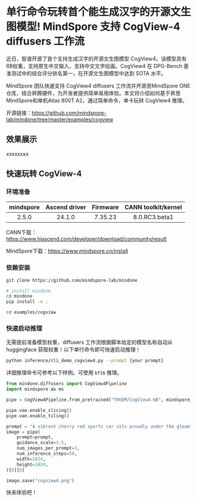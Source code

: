 #  单行命令玩转首个能生成汉字的开源文生图模型! MindSpore 支持 CogView-4 diffusers 工作流

近日，智谱开源了首个支持生成汉字的开源文生图模型 CogView4。该模型具有6B权重，支持原生中文输入，支持中文文字绘画。CogView4 在 DPG-Bench 基准测试中的综合评分排名第一，在开源文生图模型中达到 SOTA 水平。

MindSpore 团队快速支持 CogView4 diffusers 工作流并开源至MindSpore ONE仓库，结合昇腾硬件，为开发者提供简单易用体验。本文将介绍如何基于昇思MindSpore和单机Atlas 800T A2，通过简单命令，单卡玩转 CogView4 推理。

开源链接：https://github.com/mindspore-lab/mindone/tree/master/examples/cogview


## 效果展示

xxxxxxxx

## 快速玩转 CogView-4

### 环境准备

| mindspore  | Ascend driver  |  Firmware   | CANN toolkit/kernel |
|:----------:|:--------------:|:-----------:|:------------------:|
|   2.5.0    |    24.1.0    | 7.35.23 |   8.0.RC3.beta1    |


CANN下载：https://www.hiascend.com/developer/download/community/result

MindSpore下载：https://www.mindspore.cn/install


### 依赖安装

```bash
git clone https://github.com/mindspore-lab/mindone

# install mindone
cd mindone
pip install -e .

cd examples/cogview
```


### 快速启动推理

无需提前准备模型权重，diffusers 工作流根据脚本给定的模型名称自动从 huggingface 获取权重！以下单行命令即可快速启动推理！

```bash
python inference/cli_demo_cogview4.py --prompt {your prompt}
```



详细推理命令可参考以下样例。可使用 `bf16` 推理。

```python
from mindone.diffusers import CogView4Pipeline
import mindspore as ms

pipe = CogView4Pipeline.from_pretrained("THUDM/CogView4-6B", mindspore_dtype=ms.bfloat16)

pipe.vae.enable_slicing()
pipe.vae.enable_tiling()

prompt = "A vibrant cherry red sports car sits proudly under the gleaming sun, its polished exterior smooth and flawless, casting a mirror-like reflection. The car features a low, aerodynamic body, angular headlights that gaze forward like predatory eyes, and a set of black, high-gloss racing rims that contrast starkly with the red. A subtle hint of chrome embellishes the grille and exhaust, while the tinted windows suggest a luxurious and private interior. The scene conveys a sense of speed and elegance, the car appearing as if it's about to burst into a sprint along a coastal road, with the ocean's azure waves crashing in the background."
image = pipe(
    prompt=prompt,
    guidance_scale=3.5,
    num_images_per_prompt=1,
    num_inference_steps=50,
    width=1024,
    height=1024,
)[0][0]

image.save("cogview4.png")
```

快来体验吧！

